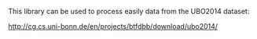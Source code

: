 This library can be used to process easily data from the UBO2014 dataset:

http://cg.cs.uni-bonn.de/en/projects/btfdbb/download/ubo2014/